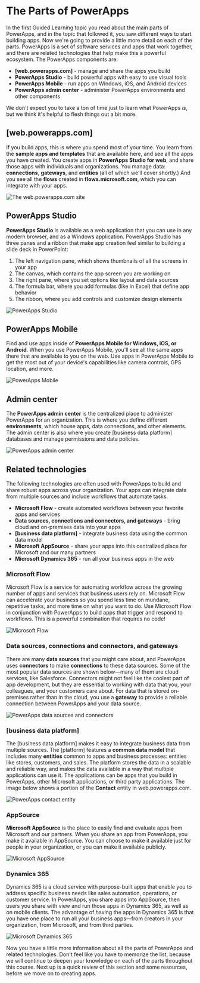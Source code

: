 <properties
   pageTitle="Parts of PowerApps | Microsoft PowerApps"
   description="See the different parts of PowerApps, and how they relate"
   services=""
   suite="powerapps"
   documentationCenter="na"
   authors="mgblythe"
   manager="anneta"
   editor=""
   tags=""
   featuredVideoId=""
   courseDuration="5m"/>

<tags
   ms.service="powerapps"
   ms.devlang="na"
   ms.topic="get-started-article"
   ms.tgt_pltfrm="na"
   ms.workload="na"
   ms.date="10/04/2016"
   ms.author="mblythe"/>

# The Parts of PowerApps

In the first Guided Learning topic you read about the main parts of PowerApps, and in the topic that followed it, you saw different ways to start building apps. Now we're going to provide a little more detail on each of the parts. PowerApps is a set of software services and apps that work together, and there are related technologies that help make this a powerful ecosystem. The PowerApps components are:

- **[web.powerapps.com]** - manage and share the apps you build
- **PowerApps Studio** - build powerful apps with easy to use visual tools
- **PowerApps Mobile** - run apps on Windows, iOS, and Android devices
- **PowerApps admin center** - administer PowerApps environments and other components

We don't expect you to take a ton of time just to learn what PowerApps _is_, but we think it's helpful to flesh things out a bit more.

## [web.powerapps.com]

If you build apps, this is where you spend most of your time. You learn from the **sample apps and templates** that are available here, and see all the apps you have created. You create apps in **PowerApps Studio for web**, and share those apps with individuals and organizations. You manage data: **connections**, **gateways**, and **entities** (all of which we'll cover shortly.) And you see all the **flows** created in **flows.microsoft.com**, which you can integrate with your apps.

![The web.powerapps.com site](./media/learning-powerapps-parts/powerapps-web-site.png)

## PowerApps Studio

**PowerApps Studio** is available as a web application that you can use in any modern browser, and as a Windows application. PowerApps Studio has three panes and a ribbon that make app creation feel similar to building a slide deck in PowerPoint:

1. The left navigation pane, which shows thumbnails of all the screens in your app
2. The canvas, which contains the app screen you are working on
3. The right pane, where you set options like layout and data sources
4. The formula bar, where you add formulas (like in Excel) that define app behavior
5. The ribbon, where you add controls and customize design elements

![PowerApps Studio](./media/learning-powerapps-parts/powerapps-studio.png)

## PowerApps Mobile

Find and use apps inside of **PowerApps Mobile for Windows, iOS, or Android**. When you use PowerApps Mobile, you'll see all the same apps there that are available to you on the web. Use apps in PowerApps Mobile to get the most out of your device's capabilities like camera controls, GPS location, and more.

![PowerApps Mobile](./media/learning-powerapps-parts/powerapps-mobile.png)

## Admin center

The **PowerApps admin center** is the centralized place to administer PowerApps for an organization. This is where you define different **environments**, which house apps, data connections, and other elements. The admin center is also where you create [business data platform] databases and manage permissions and data policies.

![PowerApps admin center](./media/learning-powerapps-parts/powerapps-admin-center.png)

## Related technologies
The following technologies are often used with PowerApps to build and share robust apps across your organization. Your apps can integrate data from multiple sources and include workflows that automate tasks. 

- **Microsoft Flow** - create automated workflows between your favorite apps and services
- **Data sources, connections and connectors, and gateways** - bring cloud and on-premises data into your apps
- **[business data platform]** - integrate business data using the common data model
- **Microsoft AppSource** - share your apps into this centralized place for Microsoft and our many partners
- **Microsoft Dynamics 365** - run all your business apps in the web

### Microsoft Flow
Microsoft Flow is a service for automating workflow across the growing number of apps and services that business users rely on. Microsoft Flow can accelerate your business so you spend less time on mundane, repetitive tasks, and more time on what you want to do. Use Microsoft Flow in conjunction with PowerApps to build apps that trigger and respond to workflows. This is a powerful combination that requires no code!

![Microsoft Flow](./media/learning-powerapps-parts/powerapps-flow.png)

### Data sources, connections and connectors, and gateways

There are many **data sources** that you might care about, and PowerApps uses **connectors** to make **connections** to these data sources. Some of the most popular data sources are shown below—many of them are cloud services, like Salesforce. Connectors might not feel like the coolest part of app development, but they are essential to working with data that you, your colleagues, and your customers care about. For data that is stored on-premises rather than in the cloud, you use a **gateway** to provide a reliable connection between PowerApps and your data source.

![PowerApps data sources and connectors](./media/learning-powerapps-parts/powerapps-data.png)

### [business data platform]

The [business data platform] makes it easy to integrate business data from multiple sources. The [platform] features a **common data model** that includes many **entities** common to apps and business processes: entities like stores, customers, and sales. The platform stores the data in a scalable and reliable way, and makes the data available in a way that multiple applications can use it. The applications can be apps that you build in PowerApps, other Microsoft applications, or third party applications. The image below shows a portion of the **Contact** entity in web.powerapps.com.

![PowerApps contact entity](./media/learning-powerapps-parts/powerapps-contact.png)

### AppSource

**Microsoft AppSource** is the place to easily find and evaluate apps from Microsoft and our partners. When you share an app from PowerApps, you make it available in AppSource. You can choose to make it available just for people in your organization, or you can make it available publicly.

![Microsoft AppSource](./media/learning-powerapps-parts/powerapps-appsource.png)

### Dynamics 365

Dynamics 365 is a cloud service with purpose-built apps that enable you to address specific business needs like sales automation, operations, or customer service. In PowerApps, you share apps into AppSource, then users you share with view and run those apps in Dynamics 365, as well as on mobile clients. The advantage of having the apps in Dynamics 365 is that you have one place to run all your business apps—from creators in your organization, from Microsoft, and from third parties.

![Microsoft Dynamics 365](./media/learning-powerapps-parts/powerapps-dynamics.png)

Now you have a little more information about all the parts of PowerApps and related technologies. Don't feel like you have to memorize the list, because we will continue to deepen your knowledge on each of the parts throughout this course. Next up is a quick review of this section and some resources, before we move on to creating apps.